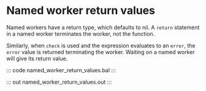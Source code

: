 # Named worker return values

Named workers have a return type, which defaults to nil. A `return` statement in a named worker terminates the worker, not the function. 

Similarly, when `check` is used and the expression evaluates to an `error`, the `error` value is returned terminating the worker. Waiting on a named worker will give its return value.

::: code named_worker_return_values.bal :::

::: out named_worker_return_values.out :::